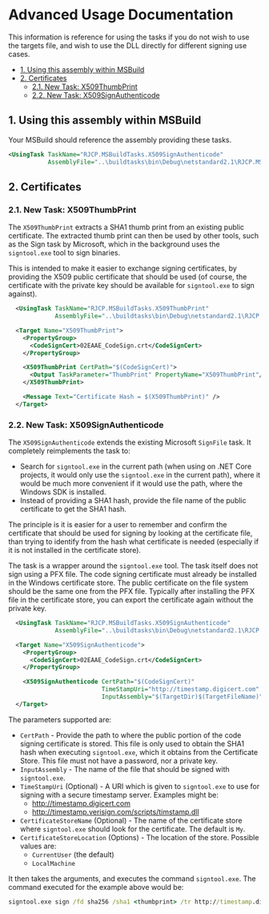 # Advanced Usage Documentation <!-- omit in toc -->

This information is reference for using the tasks if you do not wish to use the
targets file, and wish to use the DLL directly for different signing use cases.

- [1. Using this assembly within MSBuild](#1-using-this-assembly-within-msbuild)
- [2. Certificates](#2-certificates)
  - [2.1. New Task: X509ThumbPrint](#21-new-task-x509thumbprint)
  - [2.2. New Task: X509SignAuthenticode](#22-new-task-x509signauthenticode)

## 1. Using this assembly within MSBuild

Your MSBuild should reference the assembly providing these tasks.

```xml
<UsingTask TaskName="RJCP.MSBuildTasks.X509SignAuthenticode"
           AssemblyFile="..\buildtasks\bin\Debug\netstandard2.1\RJCP.MSBuildTasks.dll" />
```

## 2. Certificates

### 2.1. New Task: X509ThumbPrint

The `X509ThumbPrint` extracts a SHA1 thumb print from an existing public
certificate. The extracted thumb print can then be used by other tools, such as
the Sign task by Microsoft, which in the background uses the `signtool.exe` tool
to sign binaries.

This is intended to make it easier to exchange signing certificates, by
providing the X509 public certificate that should be used (of course, the
certificate with the private key should be available for `signtool.exe` to sign
against).

```xml
  <UsingTask TaskName="RJCP.MSBuildTasks.X509ThumbPrint"
             AssemblyFile="..\buildtasks\bin\Debug\netstandard2.1\RJCP.MSBuildTasks.dll" />

  <Target Name="X509ThumbPrint">
    <PropertyGroup>
      <CodeSignCert>02EAAE_CodeSign.crt</CodeSignCert>
    </PropertyGroup>

    <X509ThumbPrint CertPath="$(CodeSignCert)">
      <Output TaskParameter="ThumbPrint" PropertyName="X509ThumbPrint"/>
    </X509ThumbPrint>

    <Message Text="Certificate Hash = $(X509ThumbPrint)" />
  </Target>
```

### 2.2. New Task: X509SignAuthenticode

The `X509SignAuthenticode` extends the existing Microsoft `SignFile` task. It
completely reimplements the task to:

* Search for `signtool.exe` in the current path (when using on .NET Core
  projects, it would only use the `signtool.exe` in the current path), where it
  would be much more convenient if it would use the path, where the Windows SDK
  is installed.
* Instead of providing a SHA1 hash, provide the file name of the public
  certificate to get the SHA1 hash.

The principle is it is easier for a user to remember and confirm the certificate
that should be used for signing by looking at the certificate file, than trying
to identify from the hash what certificate is needed (especially if it is not
installed in the certificate store).

The task is a wrapper around the `signtool.exe` tool. The task itself does not
sign using a PFX file. The code signing certificate must already be installed in
the Windows certificate store. The public certificate on the file system should
be the same one from the PFX file. Typically after installing the PFX file in
the certificate store, you can export the certificate again without the private
key.

```xml
  <UsingTask TaskName="RJCP.MSBuildTasks.X509SignAuthenticode"
             AssemblyFile="..\buildtasks\bin\Debug\netstandard2.1\RJCP.MSBuildTasks.dll" />

  <Target Name="X509SignAuthenticode">
    <PropertyGroup>
      <CodeSignCert>02EAAE_CodeSign.crt</CodeSignCert>
    </PropertyGroup>

    <X509SignAuthenticode CertPath="$(CodeSignCert)"
                          TimeStampUri="http://timestamp.digicert.com"
                          InputAssembly="$(TargetDir)$(TargetFileName)" />
  </Target>
```

The parameters supported are:

* `CertPath` - Provide the path to where the public portion of the code signing
  certificate is stored. This file is only used to obtain the SHA1 hash when
  executing `signtool.exe`, which it obtains from the Certificate Store. This
  file must not have a password, nor a private key.
* `InputAssembly` - The name of the file that should be signed with
  `signtool.exe`.
* `TimeStampUri` (Optional) - A URI which is given to `signtool.exe` to use for
  signing with a secure timestamp server. Examples might be:
  * http://timestamp.digicert.com
  * http://timestamp.verisign.com/scripts/timstamp.dll
* `CertificateStoreName` (Optional) - The name of the certificate store where
  `signtool.exe` should look for the certificate. The default is `My`.
* `CertificateStoreLocation` (Options) - The location of the store. Possible
  values are:
  * `CurrentUser` (the default)
  * `LocalMachine`

It then takes the arguments, and executes the command `signtool.exe`. The
command executed for the example above would be:

```cmd
signtool.exe sign /fd sha256 /sha1 <thumbprint> /tr http://timestamp.digicert.com/
```

